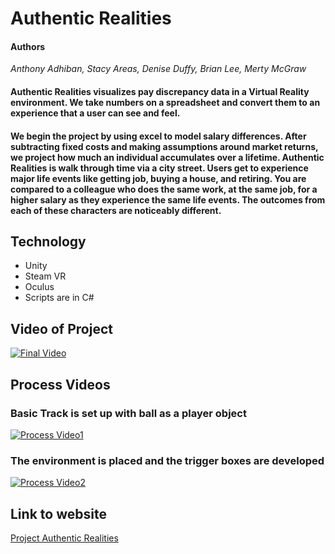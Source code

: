# Authentic Realities

#### Authors
*Anthony Adhiban, Stacy Areas, Denise Duffy, Brian Lee, Merty McGraw*

#### Authentic Realities visualizes pay discrepancy data in a Virtual Reality environment. We take numbers on a spreadsheet and convert them to an experience that a user can see and feel.

#### We begin the project by using excel to model salary differences. After subtracting fixed costs and making assumptions around market returns, we project how much an individual accumulates over a lifetime. Authentic Realities is walk through time via a city street. Users get to experience major life events like getting job, buying a house, and retiring. You are compared to a colleague who does the same work, at the same job, for a higher salary as they experience the same life events. The outcomes from each of these characters are noticeably different.  

## Technology
* Unity
* Steam VR
* Oculus
* Scripts are in C#

## Video of Project
[![Final Video](https://img.youtube.com/vi/FfyguQqvizM/0.jpg)](https://www.youtube.com/watch?v=FfyguQqvizM)


## Process Videos
### Basic Track is set up with ball as a player object
[![Process Video1](https://img.youtube.com/vi/f0HfhdsAcfI/0.jpg)](https://www.youtube.com/watch?v=f0HfhdsAcfI)


### The environment is placed and the trigger boxes are developed 
[![Process Video2](https://img.youtube.com/vi/ssxeGMM4z6g/0.jpg)](https://www.youtube.com/watch?v=ssxeGMM4z6g)


## Link to website
[Project Authentic Realities](https://proj-authentic-realities.herokuapp.com/index.html)



